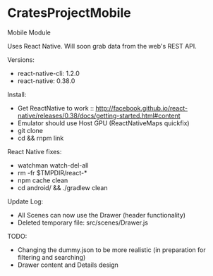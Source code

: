 # CratesProjectMobile
Mobile Module

Uses React Native. Will soon grab data from the web's REST API.

Versions:
  - react-native-cli: 1.2.0
  - react-native: 0.38.0

Install:
  - Get ReactNative to work :: http://facebook.github.io/react-native/releases/0.38/docs/getting-started.html#content
  - Emulator should use Host GPU (ReactNativeMaps quickfix)
  - git clone <this project>
  - cd <to project> && rnpm link

React Native fixes:
  - watchman watch-del-all
  - rm -fr $TMPDIR/react-*
  - npm cache clean
  - cd android/ && ./gradlew clean

Update Log:
  - All Scenes can now use the Drawer (header functionality)
  - Deleted temporary file: src/scenes/Drawer.js

TODO:
  - Changing the dummy.json to be more realistic (in preparation for filtering and searching)
  - Drawer content and Details design

